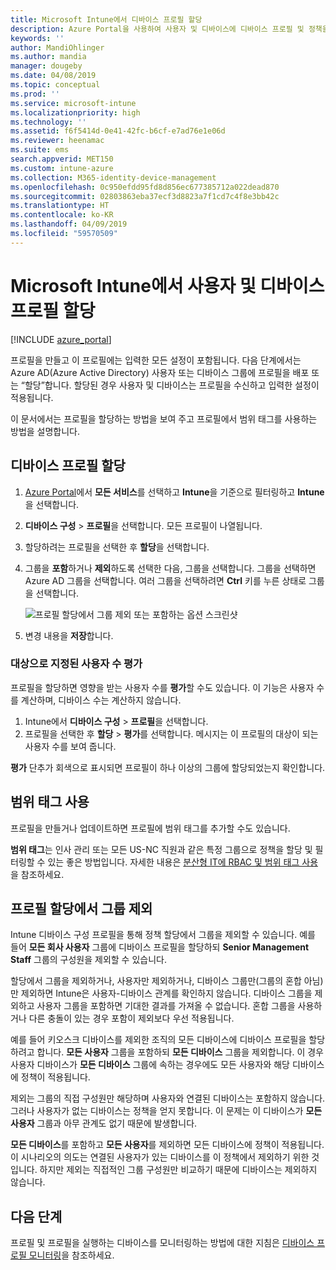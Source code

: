 ```yaml
---
title: Microsoft Intune에서 디바이스 프로필 할당
description: Azure Portal을 사용하여 사용자 및 디바이스에 디바이스 프로필 및 정책을 할당합니다. Microsoft Intune에서 프로필 할당으로부터 그룹을 제외하는 방법에 대해 알아봅니다.
keywords: ''
author: MandiOhlinger
ms.author: mandia
manager: dougeby
ms.date: 04/08/2019
ms.topic: conceptual
ms.prod: ''
ms.service: microsoft-intune
ms.localizationpriority: high
ms.technology: ''
ms.assetid: f6f5414d-0e41-42fc-b6cf-e7ad76e1e06d
ms.reviewer: heenamac
ms.suite: ems
search.appverid: MET150
ms.custom: intune-azure
ms.collection: M365-identity-device-management
ms.openlocfilehash: 0c950efdd95fd8d856ec677385712a022dead870
ms.sourcegitcommit: 02803863eba37ecf3d8823a7f1cd7c4f8e3bb42c
ms.translationtype: HT
ms.contentlocale: ko-KR
ms.lasthandoff: 04/09/2019
ms.locfileid: "59570509"
---
```

# <a name="assign-user-and-device-profiles-in-microsoft-intune"></a>Microsoft Intune에서 사용자 및 디바이스 프로필 할당

[!INCLUDE [azure_portal](./includes/azure_portal.md)]

프로필을 만들고 이 프로필에는 입력한 모든 설정이 포함됩니다. 다음 단계에서는 Azure AD(Azure Active Directory) 사용자 또는 디바이스 그룹에 프로필을 배포 또는 “할당”합니다. 할당된 경우 사용자 및 디바이스는 프로필을 수신하고 입력한 설정이 적용됩니다.

이 문서에서는 프로필을 할당하는 방법을 보여 주고 프로필에서 범위 태그를 사용하는 방법을 설명합니다.

## <a name="assign-a-device-profile"></a>디바이스 프로필 할당

1. [Azure Portal](https://portal.azure.com)에서 **모든 서비스**를 선택하고 **Intune**을 기준으로 필터링하고 **Intune**을 선택합니다.
2. **디바이스 구성** > **프로필**을 선택합니다. 모든 프로필이 나열됩니다.
3. 할당하려는 프로필을 선택한 후 **할당**을 선택합니다.
4. 그룹을 **포함**하거나 **제외**하도록 선택한 다음, 그룹을 선택합니다. 그룹을 선택하면 Azure AD 그룹을 선택합니다. 여러 그룹을 선택하려면 **Ctrl** 키를 누른 상태로 그룹을 선택합니다.

    ![프로필 할당에서 그룹 제외 또는 포함하는 옵션 스크린샷](./media/group-include-exclude.png)

5. 변경 내용을 **저장**합니다.

### <a name="evaluate-how-many-users-are-targeted"></a>대상으로 지정된 사용자 수 평가

프로필을 할당하면 영향을 받는 사용자 수를 **평가**할 수도 있습니다. 이 기능은 사용자 수를 계산하며, 디바이스 수는 계산하지 않습니다.

1. Intune에서 **디바이스 구성** > **프로필**을 선택합니다.
2. 프로필을 선택한 후 **할당** > **평가**를 선택합니다. 메시지는 이 프로필의 대상이 되는 사용자 수를 보여 줍니다.

**평가** 단추가 회색으로 표시되면 프로필이 하나 이상의 그룹에 할당되었는지 확인합니다.


## <a name="use-scope-tags"></a>범위 태그 사용

프로필을 만들거나 업데이트하면 프로필에 범위 태그를 추가할 수도 있습니다.

**범위 태그**는 인사 관리 또는 모든 US-NC 직원과 같은 특정 그룹으로 정책을 할당 및 필터링할 수 있는 좋은 방법입니다. 자세한 내용은 [분산형 IT에 RBAC 및 범위 태그 사용](scope-tags.md)을 참조하세요.

## <a name="exclude-groups-from-a-profile-assignment"></a>프로필 할당에서 그룹 제외

Intune 디바이스 구성 프로필을 통해 정책 할당에서 그룹을 제외할 수 있습니다. 예를 들어 **모든 회사 사용자** 그룹에 디바이스 프로필을 할당하되 **Senior Management Staff** 그룹의 구성원을 제외할 수 있습니다.

할당에서 그룹을 제외하거나, 사용자만 제외하거나, 디바이스 그룹만(그룹의 혼합 아님)만 제외하면 Intune은 사용자-디바이스 관계를 확인하지 않습니다. 디바이스 그룹을 제외하고 사용자 그룹을 포함하면 기대한 결과를 가져올 수 없습니다. 혼합 그룹을 사용하거나 다른 충돌이 있는 경우 포함이 제외보다 우선 적용됩니다.

예를 들어 키오스크 디바이스를 제외한 조직의 모든 디바이스에 디바이스 프로필을 할당하려고 합니다. **모든 사용자** 그룹을 포함하되 **모든 디바이스** 그룹을 제외합니다. 이 경우 사용자 디바이스가 **모든 디바이스** 그룹에 속하는 경우에도 모든 사용자와 해당 디바이스에 정책이 적용됩니다.

제외는 그룹의 직접 구성원만 해당하며 사용자와 연결된 디바이스는 포함하지 않습니다. 그러나 사용자가 없는 디바이스는 정책을 얻지 못합니다. 이 문제는 이 디바이스가 **모든 사용자** 그룹과 아무 관계도 없기 때문에 발생합니다.

**모든 디바이스**를 포함하고 **모든 사용자**를 제외하면 모든 디바이스에 정책이 적용됩니다. 이 시나리오의 의도는 연결된 사용자가 있는 디바이스를 이 정책에서 제외하기 위한 것입니다. 하지만 제외는 직접적인 그룹 구성원만 비교하기 때문에 디바이스는 제외하지 않습니다.

## <a name="next-steps"></a>다음 단계

프로필 및 프로필을 실행하는 디바이스를 모니터링하는 방법에 대한 지침은 [디바이스 프로필 모니터링](device-profile-monitor.md)을 참조하세요.